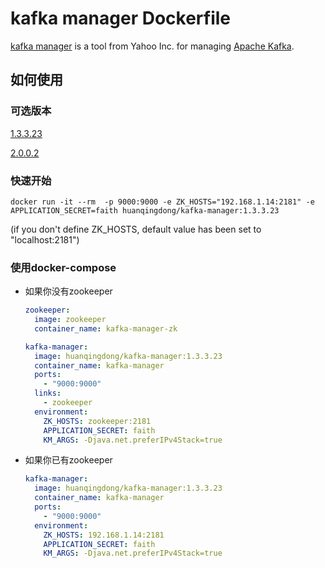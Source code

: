 # kafka manager Dockerfile
[kafka manager](https://github.com/yahoo/kafka-manager) is a tool from Yahoo Inc. for managing [Apache Kafka](http://kafka.apache.org).

## 如何使用

### 可选版本

[1.3.3.23](https://hub.docker.com/layers/huanqingdong/kafka-manager/1.3.3.23/images/sha256-6fc9db75899d9f21ba8129fef19c4dac0bc76ede895ff9ea470c6783643bccf1?context=explore) 

[2.0.0.2](https://hub.docker.com/layers/huanqingdong/kafka-manager/2.0.0.2/images/sha256-6569be31b82a6724ddd3af762018425f029de93dbc03a9bb281a791f1c302edb?context=explore) 

### 快速开始
```
docker run -it --rm  -p 9000:9000 -e ZK_HOSTS="192.168.1.14:2181" -e APPLICATION_SECRET=faith huanqingdong/kafka-manager:1.3.3.23
```
(if you don't define ZK_HOSTS, default value has been set to "localhost:2181")

### 使用docker-compose

- 如果你没有zookeeper

  ```yaml
  zookeeper:
    image: zookeeper
    container_name: kafka-manager-zk
  
  kafka-manager:
    image: huanqingdong/kafka-manager:1.3.3.23
    container_name: kafka-manager
    ports:
      - "9000:9000"
    links:
      - zookeeper
    environment:
      ZK_HOSTS: zookeeper:2181
      APPLICATION_SECRET: faith
      KM_ARGS: -Djava.net.preferIPv4Stack=true
  ```

  

- 如果你已有zookeeper

  ```yaml
  kafka-manager:
    image: huanqingdong/kafka-manager:1.3.3.23
    container_name: kafka-manager
    ports:
      - "9000:9000"
    environment:
      ZK_HOSTS: 192.168.1.14:2181
      APPLICATION_SECRET: faith
      KM_ARGS: -Djava.net.preferIPv4Stack=true
  
  ```

  